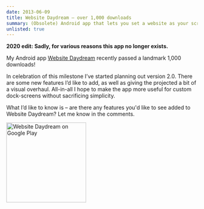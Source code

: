 ```yaml
---
date: 2013-06-09
title: Website Daydream – over 1,000 downloads
summary: (Obsolete) Android app that lets you set a website as your screensaver.
unlisted: true
---
```


__2020 edit: Sadly, for various reasons this app no longer exists.__

My Android app [Website Daydream](https://play.google.com/store/apps/details?id=uk.co.liamnewmarch.daydream) recently passed a landmark 1,000 downloads!

In celebration of this milestone I’ve started planning out version 2.0. There are some new features I’d like to add, as well as giving the projected a bit of a visual overhaul. All-in-all I hope to make the app more useful for custom dock-screens without sacrificing simplicity.

What I’d like to know is – are there any features you'd like to see added to Website Daydream? Let me know in the comments.

<a href="https://play.google.com/store/apps/details?id=uk.co.liamnewmarch.daydream"><img src="https://play.google.com/intl/en_us/badges/images/generic/en_badge_web_generic.png" width="210" alt="Website Daydream on Google Play"></a>
